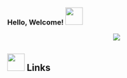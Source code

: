### Hello, Welcome! <img height="40" src="https://github.com/Athanasia19/Athy/blob/main/assets/wave.gif"/>
<div align="center">
<img max-width="800" src="https://github.com/Athanasia19/Athy/blob/main/assets/header.gif"/>
</div>

## <img height="40" src="https://raw.githubusercontent.com/innng/innng/master/assets/kyubey.gif"/> Links
